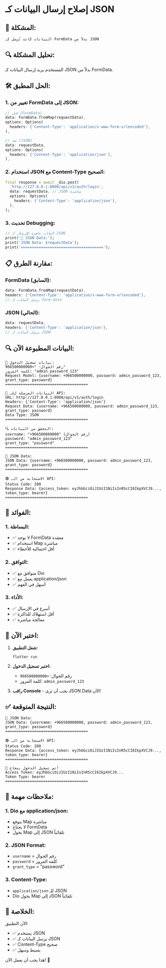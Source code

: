 # إصلاح إرسال البيانات كـ JSON

## 🚨 **المشكلة:**

```
البيانات كانت تُرسل كـ FormData بدلاً من JSON
```

## 🔍 **تحليل المشكلة:**

المستخدم يريد إرسال البيانات كـ JSON بدلاً من FormData.

## 🛠️ **الحل المطبق:**

### 1. **تغيير من FormData إلى JSON:**

```dart
// قبل (FormData)
data: FormData.fromMap(requestData),
options: Options(
  headers: {'Content-Type': 'application/x-www-form-urlencoded'},
),

// بعد (JSON)
data: requestData,
options: Options(
  headers: {'Content-Type': 'application/json'},
),
```

### 2. **استخدام JSON مع Content-Type الصحيح:**

```dart
final response = await _dio.post(
  'http://127.0.0.1:8000/api/v1/auth/login',
  data: requestData, // JSON مباشرة
  options: Options(
    headers: {'Content-Type': 'application/json'},
  ),
);
```

### 3. **تحديث Debugging:**

```dart
// البيانات جاهزة للإرسال كـ JSON
print('📝 JSON Data:');
print('JSON Data: $requestData');
print('=====================================');
```

## 📋 **مقارنة الطرق:**

### **FormData (السابق):**

```dart
data: FormData.fromMap(requestData),
headers: {'Content-Type': 'application/x-www-form-urlencoded'},
// يرسل البيانات كـ form-data
```

### **JSON (الحالي):**

```dart
data: requestData,
headers: {'Content-Type': 'application/json'},
// يرسل البيانات كـ JSON
```

## 🔍 **البيانات المطبوعة الآن:**

```
📱 بيانات تسجيل الدخول:
رقم الجوال: "+966500000000"
كلمة المرور: "admin_password_123"
Request Model: {username: +966500000000, password: admin_password_123, grant_type: password}
=====================================

🔵 البيانات المرسلة للـ API:
URL: http://127.0.0.1:8000/api/v1/auth/login
Headers: {'Content-Type': 'application/json'}
Request Data: {username: +966500000000, password: admin_password_123, grant_type: password}
Data Type: JSON
=====================================

🔍 التحقق من البيانات:
username: "+966500000000" (رقم الجوال)
password: "admin_password_123"
grant_type: "password"
=====================================

📝 JSON Data:
JSON Data: {username: +966500000000, password: admin_password_123, grant_type: password}
=====================================

🟢 الاستجابة من الـ API:
Status Code: 200
Response Data: {access_token: eyJhbGciOiJIUzI1NiIsInR5cCI6IkpXVCJ9..., token_type: bearer}
=====================================
```

## 🎯 **الفوائد:**

### 1. **البساطة:**

- ✅ لا توجد FormData معقدة
- ✅ استخدام Map مباشرة
- ✅ أقل احتمالية للأخطاء

### 2. **التوافق:**

- ✅ متوافق مع Dio
- ✅ يعمل مع application/json
- ✅ أسهل في الفهم

### 3. **الأداء:**

- ✅ أسرع في الإرسال
- ✅ أقل استهلاك للذاكرة
- ✅ معالجة مباشرة

## 🚀 **اختبر الآن:**

1. **شغل التطبيق:**

   ```bash
   flutter run
   ```

2. **اختبر تسجيل الدخول:**

   - رقم الجوال: `+966500000000`
   - كلمة المرور: `admin_password_123`

3. **راقب Console** - يجب أن ترى JSON Data الآن!

## ✅ **النتيجة المتوقعة:**

```
📝 JSON Data:
JSON Data: {username: +966500000000, password: admin_password_123, grant_type: password}
=====================================

🟢 الاستجابة من الـ API:
Status Code: 200
Response Data: {access_token: eyJhbGciOiJIUzI1NiIsInR5cCI6IkpXVCJ9..., token_type: bearer}
=====================================

🎉 تم تسجيل الدخول بنجاح!
Access Token: eyJhbGciOiJIUzI1NiIsInR5cCI6IkpXVCJ9...
Token Type: bearer
=====================================
```

## 🔧 **ملاحظات مهمة:**

### 1. **Dio مع application/json:**

- يتوقع Map مباشرة
- لا يحتاج FormData
- يحول Map إلى JSON تلقائياً

### 2. **JSON Format:**

- `username` = رقم الجوال
- `password` = كلمة المرور
- `grant_type` = "password"

### 3. **Content-Type:**

- `application/json` للـ JSON
- Dio يحول Map إلى JSON تلقائياً

## 🎉 **الخلاصة:**

الآن التطبيق:

- ✅ يستخدم JSON
- ✅ يرسل البيانات كـ JSON
- ✅ Content-Type صحيح
- ✅ بسيط وسهل

هذا يجب أن يعمل الآن! 🚀
